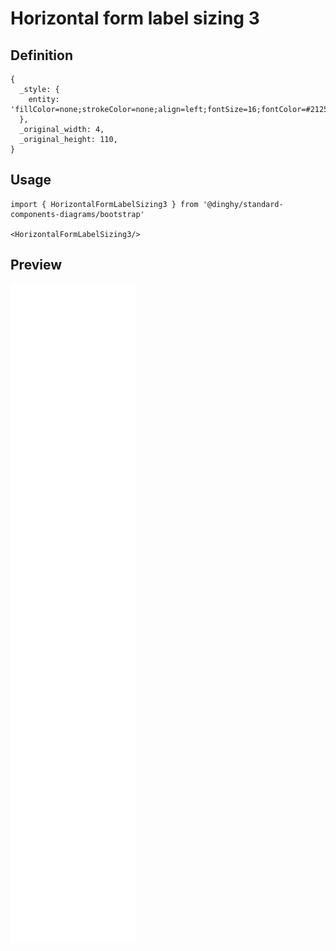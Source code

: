# Horizontal form label sizing 3

## Definition

```
{
  _style: { 
    entity: 'fillColor=none;strokeColor=none;align=left;fontSize=16;fontColor=#212529;',
  },
  _original_width: 4,
  _original_height: 110,
}
```

## Usage

```
import { HorizontalFormLabelSizing3 } from '@dinghy/standard-components-diagrams/bootstrap'

<HorizontalFormLabelSizing3/>
```

## Preview

<img src="./horizontal-form-label-sizing-3.png" width="200"/>
